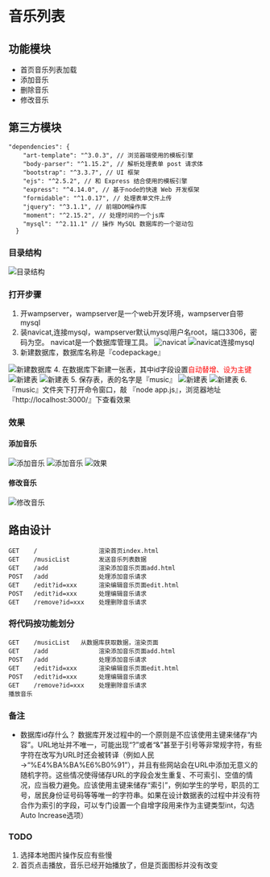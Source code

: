 # 音乐列表

## 功能模块

- 首页音乐列表加载
- 添加音乐
- 删除音乐
- 修改音乐


## 第三方模块
```
"dependencies": {
    "art-template": "^3.0.3", // 浏览器端使用的模板引擎
    "body-parser": "^1.15.2", // 解析处理表单 post 请求体
    "bootstrap": "^3.3.7", // UI 框架
    "ejs": "^2.5.2", // 和 Express 结合使用的模板引擎
    "express": "^4.14.0", // 基于node的快速 Web 开发框架
    "formidable": "^1.0.17", // 处理表单文件上传
    "jquery": "^3.1.1", // 前端DOM操作库
    "moment": "^2.15.2", // 处理时间的一个js库
    "mysql": "^2.11.1" // 操作 MySQL 数据库的一个驱动包
  }
```
### 目录结构
![目录结构](readme_img/05_目录结构.png "目录结构")

### 打开步骤

1. 开wampserver，wampserver是一个web开发环境，wampserver自带mysql
2. 装navicat,连接mysql，wampserver默认mysql用户名root，端口3306，密码为空。
navicat是一个数据库管理工具。
![navicat](readme_img/01_navicat.png "navicat")
![navicat连接mysql](readme_img/01_navicat_02.png "navicat连接mysql")
3. 新建数据库，数据库名称是『codepackage』

![新建数据库](readme_img/01_navicat_03.png "新建数据库")
4. 在数据库下新建一张表，其中id字段设置<font color=red>自动替增、设为主键</font>
![新建表](readme_img/02_新建表_01.png "新建表")
![新建表](readme_img/02_新建表_02_字段.png "新建表")
5. 保存表，表的名字是『music』
![新建表](readme_img/02_新建表_03_保存.png "新建表")
![新建表](readme_img/02_新建表_04_完成.png "新建表")
6.『music』文件夹下打开命令窗口，敲 『node app.js』，浏览器地址『http://localhost:3000/』下查看效果
### 效果
#### 添加音乐
![添加音乐](readme_img/03_添加音乐.png "添加音乐")
![添加音乐](readme_img/03_添加音乐_02.png "添加音乐")
![效果](readme_img/03_添加音乐_03.png "效果")
#### 修改音乐
![修改音乐](readme_img/04_修改音乐.png "修改音乐")



## 路由设计

```
GET    /                 渲染首页index.html
GET    /musicList        发送音乐列表数据
GET    /add              渲染添加音乐页面add.html
POST   /add              处理添加音乐请求
GET    /edit?id=xxx      渲染编辑音乐页面edit.html
POST   /edit?id=xxx      处理编辑音乐请求
GET    /remove?id=xxx    处理删除音乐请求
```


### 将代码按功能划分
```
GET    /musicList   从数据库获取数据，渲染页面
GET    /add              渲染添加音乐页面add.html
POST   /add              处理添加音乐请求
GET    /edit?id=xxx      渲染编辑音乐页面edit.html
POST   /edit?id=xxx      处理编辑音乐请求
GET    /remove?id=xxx    处理删除音乐请求
播放音乐
``` 

### 备注
- 数据库id存什么？
数据库开发过程中的一个原则是不应该使用主键来储存“内容”。URL地址并不唯一，可能出现“?”或者“&”甚至于引号等非常规字符，有些字符在改写为URL时还会被转译（例如人民→“%E4%BA%BA%E6%B0%91”），并且有些网站会在URL中添加无意义的随机字符。这些情况使得储存URL的字段会发生重复、不可索引、空值的情况，应当极力避免。应该使用主键来储存“索引”，例如学生的学号，职员的工号，居民身份证号码等等唯一的字符串。如果在设计数据表的过程中并没有符合作为索引的字段，可以专门设置一个自增字段用来作为主键类型int，勾选Auto Increase选项）


### TODO

1. 选择本地图片操作反应有些慢
2. 首页点击播放，音乐已经开始播放了，但是页面图标并没有改变



